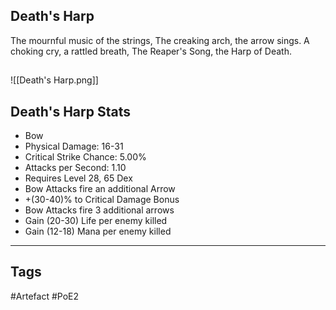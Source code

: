 ## Death's Harp
The mournful music of the strings,
The creaking arch, the arrow sings.
A choking cry, a rattled breath,
The Reaper's Song, the Harp of Death.
##
![[Death's Harp.png]]
## Death's Harp Stats
- Bow
- Physical Damage: 16-31
- Critical Strike Chance: 5.00%
- Attacks per Second: 1.10
- Requires Level 28, 65 Dex
- Bow Attacks fire an additional Arrow
- +(30-40)% to Critical Damage Bonus
- Bow Attacks fire 3 additional arrows
- Gain (20-30) Life per enemy killed
- Gain (12-18) Mana per enemy killed


---
## Tags
#Artefact
#PoE2